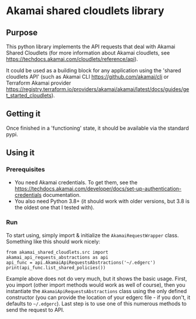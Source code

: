 # Akamai shared cloudlets library
## Purpose
This python library implements the API requests that deal with Akamai Shared Cloudlets 
(for more information about Akamai cloudlets, 
see https://techdocs.akamai.com/cloudlets/reference/api).

It could be used as a building block for any application using the 'shared cloudlets API'
(such as Akamai CLI https://github.com/akamai/cli or Terraform Akamai provider https://registry.terraform.io/providers/akamai/akamai/latest/docs/guides/get_started_cloudlets).

## Getting it
Once finished in a 'functioning' state, it should be available via the standard pypi.

## Using it
### Prerequisites
* You need Akamai credentials. To get them, see the https://techdocs.akamai.com/developer/docs/set-up-authentication-credentials documentation. 
* You also need Python 3.8+ (it should work with older versions, but 3.8 is the oldest one that I tested with).

### Run
To start using, simply import & initialize the ```AkamaiRequestWrapper``` class. Something like this should work nicely:
```
from akamai_shared_cloudlets.src import akamai_api_requests_abstractions as api
api_func = api.AkamaiApiRequestsAbstractions('~/.edgerc')
print(api_func.list_shared_policies())
```
Example above does not do very much, but it shows the basic usage. First, you import (other import methods would work as well of course), then you instantiate the ```AkamaiApiRequestsAbstractions``` class using the only defined constructor (you can provide the location of your edgerc file - if you don't, it defaults to ```~/.edgerc```). Last step is to use one of this numerous methods to send the request to API.

